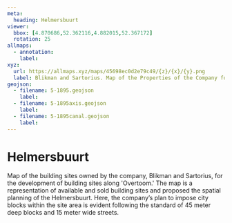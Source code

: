 ```yaml
---
meta:
  heading: Helmersbuurt
viewer:
  bbox: [4.870686,52.362116,4.882015,52.367172]
  rotation: 25
allmaps:
  - annotation:
    label: 
xyz: 
  url: https://allmaps.xyz/maps/45698ec0d2e79c49/{z}/{x}/{y}.png
  label: Blikman and Sartorius. Map of the Properties of the Company for the exploitation of building sites "Overtoom”. 1:3000. Stadsarchief Amsterdam. 1895. Accessed Oct 2023.
geojson: 
  - filename: 5-1895.geojson
    label: 
  - filename: 5-1895axis.geojson
    label: 
  - filename: 5-1895canal.geojson
    label: 
---
```

# Helmersbuurt
Map of the building sites owned by the company, Blikman and Sartorius, for the development of building sites along 'Overtoom.' The map is a representation of available and sold building sites and proposed the spatial planning of the Helmersbuurt. Here, the company’s plan to impose city blocks within the site area is evident following the standard of 45 meter deep blocks and 15 meter wide streets.